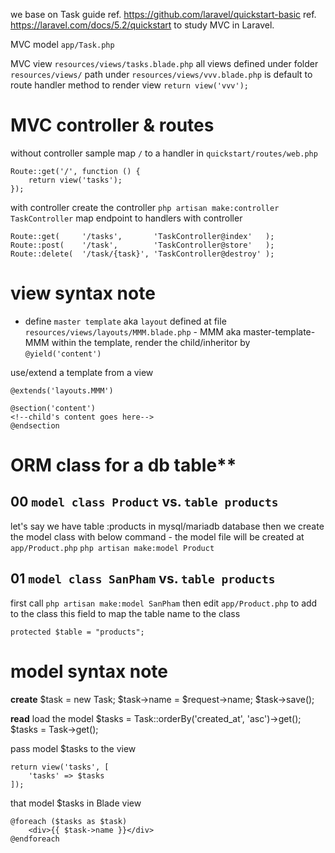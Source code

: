 we base on Task guide ref. https://github.com/laravel/quickstart-basic
                      ref. https://laravel.com/docs/5.2/quickstart 
to study MVC in Laravel.


MVC model   `app/Task.php`

MVC view    `resources/views/tasks.blade.php`
            all views defined under folder `resources/views/`
            path under `resources/views/vvv.blade.php` is default to route handler method to render view `return view('vvv');`

# MVC controller & routes
without controller
sample map `/` to a handler in `quickstart/routes/web.php`
```
Route::get('/', function () {
    return view('tasks');
});
```

with controller
create the controller
`php artisan make:controller TaskController`
map endpoint to handlers with controller
```
Route::get(     '/tasks',       'TaskController@index'   );
Route::post(    '/task',        'TaskController@store'   );
Route::delete(  '/task/{task}', 'TaskController@destroy' );
```

# view syntax note
* define `master template` aka `layout`
defined at file `resources/views/layouts/MMM.blade.php` - MMM aka master-template-MMM
within the template, render the child/inheritor by 
`@yield('content')`


use/extend a template from a view
```
@extends('layouts.MMM')

@section('content')
<!--child's content goes here-->
@endsection
```

# ORM class for a db table**

## 00 `model class Product` vs. `table products`
let's say we have table :products in mysql/mariadb database
then we create the model class with below command - the model file will be created at `app/Product.php`
`php artisan make:model Product` 

## 01 `model class SanPham` vs. `table products`
first call `php artisan make:model SanPham` 
then edit `app/Product.php` to add to the class this field to map the table name to the class
```
protected $table = "products";
```


# model syntax note
**create**
$task = new Task;
$task->name = $request->name;
$task->save();

**read**
load the model
$tasks = Task::orderBy('created_at', 'asc')->get();
$tasks = Task->get();

pass model $tasks to the view
```
return view('tasks', [
    'tasks' => $tasks
]);
```

that model $tasks in Blade view 
```
@foreach ($tasks as $task)
    <div>{{ $task->name }}</div>
@endforeach
```
